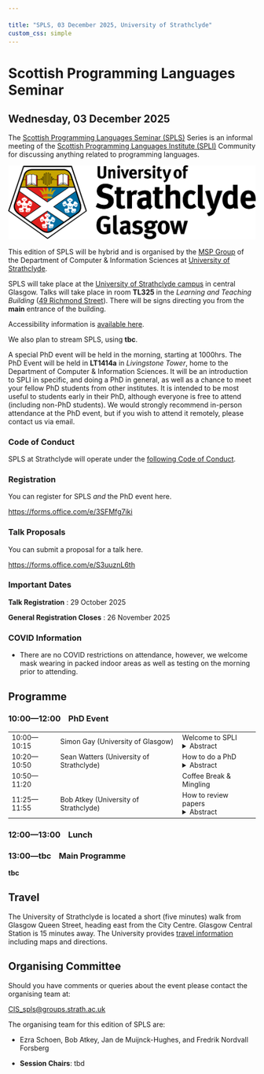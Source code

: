 ```yaml
---

title: "SPLS, 03 December 2025, University of Strathclyde"
custom_css: simple
---
```


# Scottish Programming Languages Seminar

## Wednesday, 03 December 2025

The
[Scottish Programming Languages Seminar (SPLS)](https://scottish-pl-institute.github.io/spls)
Series is an informal meeting of the
[Scottish Programming Languages Institute (SPLI)](https://scottish-pl-institute.github.io/)
Community for discussing anything related to programming languages.

<div class="header">
<a href="https://www.strath.ac.uk">
<img class="logo" src="../../../assets/images/strathclyde.jpg" alt="University of Strathclyde">
</a>
</div>


This edition of SPLS will be hybrid and is organised by the
[MSP Group](https://msp.cis.strath.ac.uk)
of the Department of Computer & Information Sciences at
[University of Strathclyde](https://www.strath.ac.uk).

SPLS will take place at the
[University of Strathclyde campus](https://www.strath.ac.uk/maps/)
in central Glasgow.
Talks will take place in room **TL325** in the *Learning and Teaching Building*
([49 Richmond Street](https://maps.app.goo.gl/bReUXWTAfPWAdSSf6)).
There will be signs directing you from the **main** entrance of the building.

Accessibility information is [available here](https://www.accessable.co.uk/university-of-strathclyde-glasgow/).

We also plan to stream SPLS, using **tbc**.

A special PhD event will be held in the morning, starting at 1000hrs.
The PhD Event will be held in **LT1414a** in *Livingstone Tower*,
home to the Department of Computer & Information Sciences.
It will be an introduction to SPLI in specific,
and doing a PhD in general,
as well as a chance to meet your fellow PhD students from other institutes.
It is intended to be most useful to students early in their PhD, although everyone is free to attend (including non-PhD students). We would strongly recommend in-person attendance at the PhD event, but if you wish to attend it remotely, please contact us via email.

### Code of Conduct

SPLS at Strathclyde will operate under the [following Code of Conduct](CODE-OF-CONDUCT).


### Registration

You can register for SPLS *and* the PhD event here.

<https://forms.office.com/e/3SFMfg7iki>

### Talk Proposals

You can submit a proposal for a talk here.

<https://forms.office.com/e/S3uuznL6th>

### Important Dates

**Talk Registration**
:  29 October 2025


**General Registration Closes**
:  26 November 2025

### COVID Information

+ There are no COVID restrictions on attendance, however, we welcome mask wearing in packed indoor areas as well as testing on the morning prior to attending.

## Programme
### 10:00&mdash;12:00 &nbsp;&nbsp; PhD Event
<table>
<tr>
<td>
10:00&mdash;10:15
</td>
<td class="author"> Simon Gay (University of Glasgow) </td>
<td class="title">
<span>
Welcome to SPLI
</span>
<details>
<summary>Abstract</summary>
<p>
TBD

</p>
</details>
</td>
</tr>
<tr>
<td>
10:20&mdash;10:50
</td>
<td class="author"> Sean Watters (University of Strathclyde) </td>
<td class="title">
<span>
How to do a PhD
</span>
<details>
<summary>Abstract</summary>
<p>
TBD

</p>
</details>
</td>
</tr>
<tr>
<td>
10:50&mdash;11:20
</td>
<td class="author"> </td>
<td class="title">
<span>
Coffee Break & Mingling
</span>
</td>
</tr>
<tr>
<td>
11:25&mdash;11:55
</td>
<td class="author"> Bob Atkey (University of Strathclyde) </td>
<td class="title">
<span>
How to review papers
</span>
<details>
<summary>Abstract</summary>
<p>
TBD

</p>
</details>
</td>
</tr>
</table>

### 12:00&mdash;13:00 &nbsp;&nbsp; Lunch

### 13:00&mdash;tbc &nbsp;&nbsp; Main Programme

**tbc**

## Travel

The University of Strathclyde is located a short (five minutes) walk from Glasgow Queen Street, heading east from the City Centre. Glasgow Central Station is 15 minutes away.
The University provides [travel information](https://www.strath.ac.uk/maps/) including maps and directions.


## Organising Committee

Should you have comments or queries about the event please contact the organising team at:

   CIS_spls@groups.strath.ac.uk

The organising team for this edition of SPLS are:

+ Ezra Schoen, Bob Atkey, Jan de Muijnck-Hughes, and Fredrik Nordvall Forsberg

+ **Session Chairs**: tbd
